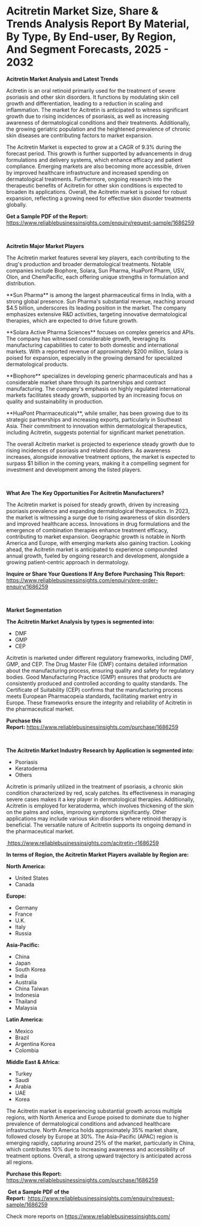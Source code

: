 <p><h1>Acitretin Market Size, Share & Trends Analysis Report By Material, By Type, By End-user, By Region, And Segment Forecasts, 2025 - 2032</h1></p><p><strong>Acitretin Market Analysis and Latest Trends</strong></p>
<p><p>Acitretin is an oral retinoid primarily used for the treatment of severe psoriasis and other skin disorders. It functions by modulating skin cell growth and differentiation, leading to a reduction in scaling and inflammation. The market for Acitretin is anticipated to witness significant growth due to rising incidences of psoriasis, as well as increasing awareness of dermatological conditions and their treatments. Additionally, the growing geriatric population and the heightened prevalence of chronic skin diseases are contributing factors to market expansion.</p><p>The Acitretin Market is expected to grow at a CAGR of 9.3% during the forecast period. This growth is further supported by advancements in drug formulations and delivery systems, which enhance efficacy and patient compliance. Emerging markets are also becoming more accessible, driven by improved healthcare infrastructure and increased spending on dermatological treatments. Furthermore, ongoing research into the therapeutic benefits of Acitretin for other skin conditions is expected to broaden its applications. Overall, the Acitretin market is poised for robust expansion, reflecting a growing need for effective skin disorder treatments globally.</p></p>
<p><strong>Get a Sample PDF of the Report:&nbsp;</strong> <a href="https://www.reliablebusinessinsights.com/enquiry/request-sample/1686259?utm_campaign=2238&utm_medium=2&utm_source=Github&utm_content=ia&utm_term=01042025&utm_id=acitretin">https://www.reliablebusinessinsights.com/enquiry/request-sample/1686259</a></p>
<p>&nbsp;</p>
<p><strong>Acitretin Major Market Players</strong></p>
<p><p>The Acitretin market features several key players, each contributing to the drug's production and broader dermatological treatments. Notable companies include Biophore, Solara, Sun Pharma, HuaPont Pharm, USV, Olon, and ChemPacific, each offering unique strengths in formulation and distribution.</p><p>**Sun Pharma** is among the largest pharmaceutical firms in India, with a strong global presence. Sun Pharma's substantial revenue, reaching around $4.5 billion, underscores its leading position in the market. The company emphasizes extensive R&D activities, targeting innovative dermatological therapies, which are expected to drive future growth.</p><p>**Solara Active Pharma Sciences** focuses on complex generics and APIs. The company has witnessed considerable growth, leveraging its manufacturing capabilities to cater to both domestic and international markets. With a reported revenue of approximately $200 million, Solara is poised for expansion, especially in the growing demand for specialized dermatological products.</p><p>**Biophore** specializes in developing generic pharmaceuticals and has a considerable market share through its partnerships and contract manufacturing. The company's emphasis on highly regulated international markets facilitates steady growth, supported by an increasing focus on quality and sustainability in production.</p><p>**HuaPont Pharmaceuticals**, while smaller, has been growing due to its strategic partnerships and increasing exports, particularly in Southeast Asia. Their commitment to innovation within dermatological therapeutics, including Acitretin, suggests potential for significant market penetration.</p><p>The overall Acitretin market is projected to experience steady growth due to rising incidences of psoriasis and related disorders. As awareness increases, alongside innovative treatment options, the market is expected to surpass $1 billion in the coming years, making it a compelling segment for investment and development among the listed players.</p></p>
<p>&nbsp;</p>
<p><strong>What Are The Key Opportunities For Acitretin Manufacturers?</strong></p>
<p><p>The Acitretin market is poised for steady growth, driven by increasing psoriasis prevalence and expanding dermatological therapeutics. In 2023, the market is witnessing a surge due to rising awareness of skin disorders and improved healthcare access. Innovations in drug formulations and the emergence of combination therapies enhance treatment efficacy, contributing to market expansion. Geographic growth is notable in North America and Europe, with emerging markets also gaining traction. Looking ahead, the Acitretin market is anticipated to experience compounded annual growth, fueled by ongoing research and development, alongside a growing patient-centric approach in dermatology.</p></p>
<p><strong>Inquire or Share Your Questions If Any Before Purchasing This Report:</strong> <a href="https://www.reliablebusinessinsights.com/enquiry/pre-order-enquiry/1686259?utm_campaign=2238&utm_medium=2&utm_source=Github&utm_content=ia&utm_term=01042025&utm_id=acitretin">https://www.reliablebusinessinsights.com/enquiry/pre-order-enquiry/1686259</a></p>
<p>&nbsp;</p>
<p><strong>Market Segmentation</strong></p>
<p><strong>The Acitretin Market Analysis by types is segmented into:</strong></p>
<p><ul><li>DMF</li><li>GMP</li><li>CEP</li></ul></p>
<p><p>Acitretin is marketed under different regulatory frameworks, including DMF, GMP, and CEP. The Drug Master File (DMF) contains detailed information about the manufacturing process, ensuring quality and safety for regulatory bodies. Good Manufacturing Practice (GMP) ensures that products are consistently produced and controlled according to quality standards. The Certificate of Suitability (CEP) confirms that the manufacturing process meets European Pharmacopeia standards, facilitating market entry in Europe. These frameworks ensure the integrity and reliability of Acitretin in the pharmaceutical market.</p></p>
<p><strong>Purchase this Report:&nbsp;</strong><a href="https://www.reliablebusinessinsights.com/purchase/1686259?utm_campaign=2238&utm_medium=2&utm_source=Github&utm_content=ia&utm_term=01042025&utm_id=acitretin">https://www.reliablebusinessinsights.com/purchase/1686259</a></p>
<p>&nbsp;</p>
<p><strong>The Acitretin Market Industry Research by Application is segmented into:</strong></p>
<p><ul><li>Psoriasis</li><li>Keratoderma</li><li>Others</li></ul></p>
<p><p>Acitretin is primarily utilized in the treatment of psoriasis, a chronic skin condition characterized by red, scaly patches. Its effectiveness in managing severe cases makes it a key player in dermatological therapies. Additionally, Acitretin is employed for keratoderma, which involves thickening of the skin on the palms and soles, improving symptoms significantly. Other applications may include various skin disorders where retinoid therapy is beneficial. The versatile nature of Acitretin supports its ongoing demand in the pharmaceutical market.</p></p>
<p><a href="https://www.reliablebusinessinsights.com/acitretin-r1686259?utm_campaign=2238&utm_medium=2&utm_source=Github&utm_content=ia&utm_term=01042025&utm_id=acitretin">&nbsp;https://www.reliablebusinessinsights.com/acitretin-r1686259</a></p>
<p><strong>In terms of Region, the Acitretin Market Players available by Region are:</strong></p>
<p>
    <p> <strong> North America: </strong>
        <ul>
            <li>United States</li>
            <li>Canada</li>
        </ul>
        </p> 
    <p> <strong> Europe: </strong>
        <ul>
            <li>Germany</li>
            <li>France</li>
            <li>U.K.</li>
            <li>Italy</li>
            <li>Russia</li>
        </ul>
        </p> 
    <p> <strong> Asia-Pacific: </strong>
        <ul>
            <li>China</li>
            <li>Japan</li>
            <li>South Korea</li>
            <li>India</li>
            <li>Australia</li>
            <li>China Taiwan</li>
            <li>Indonesia</li>
            <li>Thailand</li>
            <li>Malaysia</li>
        </ul>
        </p> 
    <p> <strong> Latin America: </strong>
        <ul>
            <li>Mexico</li>
            <li>Brazil</li>
            <li>Argentina Korea</li>
            <li>Colombia</li>
        </ul>
        </p> 
    <p> <strong> Middle East & Africa: </strong>
        <ul>
            <li>Turkey</li>
            <li>Saudi</li>
            <li>Arabia</li>
            <li>UAE</li>
            <li>Korea</li>
        </ul>
    </p>
    </p>
<p><p>The Acitretin market is experiencing substantial growth across multiple regions, with North America and Europe poised to dominate due to higher prevalence of dermatological conditions and advanced healthcare infrastructure. North America holds approximately 35% market share, followed closely by Europe at 30%. The Asia-Pacific (APAC) region is emerging rapidly, capturing around 25% of the market, particularly in China, which contributes 10% due to increasing awareness and accessibility of treatment options. Overall, a strong upward trajectory is anticipated across all regions.</p></p>
<p><strong>Purchase this Report: </strong><a href="https://www.reliablebusinessinsights.com/purchase/1686259?utm_campaign=2238&utm_medium=2&utm_source=Github&utm_content=ia&utm_term=01042025&utm_id=acitretin">https://www.reliablebusinessinsights.com/purchase/1686259</a></p>
<p>&nbsp;<strong>Get a Sample PDF of the Report:&nbsp;&nbsp;</strong><a href="https://www.reliablebusinessinsights.com/enquiry/request-sample/1686259?utm_campaign=2238&utm_medium=2&utm_source=Github&utm_content=ia&utm_term=01042025&utm_id=acitretin">https://www.reliablebusinessinsights.com/enquiry/request-sample/1686259</a></p>
<p><strong></strong></p>
<p>Check more reports on <a href="https://www.reliablebusinessinsights.com/?utm_campaign=2238&utm_medium=2&utm_source=Github&utm_content=ia&utm_term=01042025&utm_id=acitretin">https://www.reliablebusinessinsights.com/</a></p>